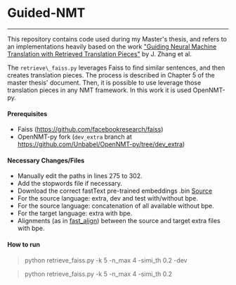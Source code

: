 # Guided-NMT

---

This repository contains code used during my Master's thesis, and refers to an implementations heavily based on the work ["Guiding Neural Machine Translation with Retrieved Translation Pieces"](https://arxiv.org/abs/1804.02559) by J. Zhang et al.

The `retrieve\_faiss.py` leverages Faiss to find similar sentences, and then creates translation pieces. The process is described in Chapter 5 of the master thesis' document. Then, it is possible to use leverage those translation pieces in any NMT framework. In this work it is used OpenNMT-py.

#### Prerequisites

- Faiss (https://github.com/facebookresearch/faiss)
- OpenNMT-py fork (`dev_extra` branch at https://github.com/Unbabel/OpenNMT-py/tree/dev_extra)

#### Necessary Changes/Files

- Manually edit the paths in lines 275 to 302.
- Add the stopwords file if necessary.
- Download the correct fastText pre-trained embeddings .bin [Source](https://github.com/facebookresearch/fastText/blob/master/pretrained-vectors.md)
- For the source language: extra, dev and test with/without bpe.
- For the source language: concatenation of all available without bpe.
- For the target language: extra with bpe.
- Alignments (as in [fast\_align](https://github.com/clab/fast_align)) between the source and target extra files with bpe.

#### How to run

> python retrieve\_faiss.py -k 5 -n\_max 4 -simi\_th 0.2 -dev

> python retrieve\_faiss.py -k 5 -n\_max 4 -simi\_th 0.2
